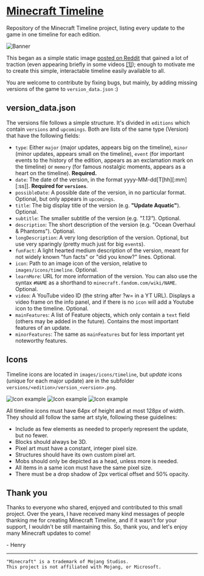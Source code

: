 # [Minecraft Timeline](https://minecraft-timeline.github.io/)
Repository of the Minecraft Timeline project, listing every update to the game in one timeline for each edition.

![Banner](images/banner.png)

This began as a simple static image [posted on Reddit](https://www.reddit.com/r/Minecraft/comments/akco1t/seeing_as_a_lot_of_redditors_are_coming_back_to/) that gained a lot of traction (even appearing briefly in some videos [[1]](https://www.youtube.com/watch?v=3m5BAIA2-4Q?t=35)); enough to motivate me to create this simple, interactable timeline easily available to all.

You are welcome to contribute by fixing bugs, but mainly, by adding missing versions of the game to `version_data.json` :)

## version_data.json

The versions file follows a simple structure. It's divided in `editions` which contain `versions` and `upcomings`. Both are lists of the same type (Version) that have the following fields:

- `type`: Either `major` (major updates, appears big on the timeline), `minor` (minor updates, appears small on the timeline), `event` (for important events to the history of the edition, appears as an exclamation mark on the timeline) or `memory` (for famous nostalgic moments, appears as a heart on the timeline). **Required.**
- `date`: The date of the version, in the format yyyy-MM-dd[T[hh][:mm][:ss]]. **Required for `versions`**.
- `possibleDate`: A possible date of the version, in no particular format. Optional, but only appears in `upcomings`.
- `title`: The big display title of the version (e.g. **"Update Aquatic"**). Optional.
- `subtitle`: The smaller subtitle of the version (e.g. *"1.13"*). Optional.
- `description`: The short description of the version (e.g. "Ocean Overhaul & Phantoms"). Optional.
- `longDescription`: A very long description of the version. Optional, but use very sparingly (pretty much just for big `event`s).
- `funFact`: A light hearted medium description of the version, meant for not widely known "fun facts" or "did you know?" lines. Optional.
- `icon`: Path to an image icon of the version, relative to `images/icons/timeline`. Optional.
- `learnMore`: URL for more information of the version. You can also use the syntax `#NAME` as a shorthand to `minecraft.fandom.com/wiki/NAME`. Optional.
- `video`: A YouTube video ID (the string after ?w= in a YT URL). Displays a video frame on the info panel, and if there is no `icon` will add a Youtube icon to the timeline. Optional.
- `mainFeatures`: A list of Feature objects, which only contain a `text` field (others may be added in the future). Contains the most important features of an update.
- `minorFeatures`: The same as `mainFeatures` but for less important yet noteworthy features.

## Icons

Timeline icons are located in `images/icons/timeline`, but *update* icons (unique for each major update) are in the subfolder `versions/<edition>/version_<version>.png`.

![Icon example](images/icons/timeline/versions/java/version_cave_game.png) ![Icon example](images/icons/timeline/versions/java/version_indev_0_31.png) ![Icon example](images/icons/timeline/versions/java/version_1_16.png)

All timeline icons must have 64px of height and at most 128px of width. They should all follow the same art style, following these guidelines:

- Include as few elements as needed to properly represent the update, but no fewer.
- Blocks should always be 3D.
- Pixel art must have a constant, integer pixel size.
- Structures should have its own custom pixel art.
- Mobs should only be depicted as a head, unless more is needed.
- All items in a same icon must have the same pixel size.
- There must be a drop shadow of 2px vertical offset and 50% opacity.

## Thank you

Thanks to everyone who shared, enjoyed and contributed to this small project. Over the years, I have received many kind messages of people thanking me for creating Minecraft Timeline, and if it wasn't for your support, I wouldn't be still mantaining this. So, thank you, and let's enjoy many Minecraft updates to come!

\- Henry

---

```
"Minecraft" is a trademark of Mojang Studios.
This project is not affiliated with Mojang, or Microsoft.
```